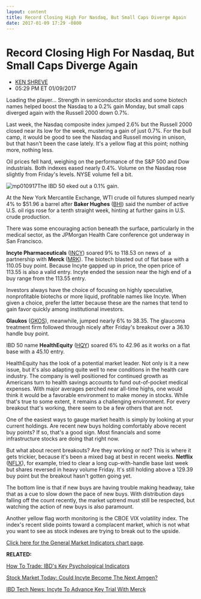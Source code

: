 ```yaml
---
layout: content
title: Record Closing High For Nasdaq, But Small Caps Diverge Again
date: 2017-01-09 17:29 -0800
---
```



Record Closing High For Nasdaq, But Small Caps Diverge Again
=============================================================




* [KEN SHREVE](https://www.investors.com/author/shrevek/ "Posts by KEN SHREVE")
* 05:29 PM ET 01/09/2017




Loading the player...
Strength in semiconductor stocks and some biotech names helped boost the Nasdaq to a 0.2% gain Monday, but small caps diverged again with the Russell 2000 down 0.7%.


Last week, the Nasdaq composite index jumped 2.6% but the Russell 2000 closed near its low for the week, mustering a gain of just 0.7%. For the bull camp, it would be good to see the Nasdaq and Russell moving in unison, but that hasn't been the case lately. It's a yellow flag at this point; nothing more, nothing less.


Oil prices fell hard, weighing on the performance of the S&P 500 and Dow industrials. Both indexes eased nearly 0.4%. Volume on the Nasdaq rose slightly from Friday's levels. NYSE volume fell a bit.


![mp010917](https://www.investors.com/wp-content/uploads/2017/01/MP010917.png)The IBD 50 eked out a 0.1% gain.


At the New York Mercantile Exchange, WTI crude oil futures slumped nearly 4% to $51.96 a barrel after **Baker Hughes** ([BHI](https://research.investors.com/quote.aspx?symbol=BHI)) said the number of active U.S. oil rigs rose for a tenth straight week, hinting at further gains in U.S. crude production.


There was some encouraging action beneath the surface, particularly in the medical sector, as the JPMorgan Health Care conference got underway in San Francisco.


**Incyte Pharmaceuticals** ([INCY](https://research.investors.com/quote.aspx?symbol=INCY)) soared 9% to 118.53 on news of  a partnership with **Merck** ([MRK](https://research.investors.com/quote.aspx?symbol=MRK)). The biotech blasted out of flat base with a 110.05 buy point. Because Incyte gapped up in price, the open price of 113.55 is also a valid entry. Incyte ended the session near the high end of a buy range from the 113.55 entry.


Investors always have the choice of focusing on highly speculative, nonprofitable biotechs or more liquid, profitable names like Incyte. When given a choice, prefer the latter because these are the names that tend to gain favor quickly among institutional investors.


**Glaukos** ([GKOS](https://research.investors.com/quote.aspx?symbol=GKOS)), meanwhile, jumped nearly 6% to 38.35. The glaucoma treatment firm followed through nicely after Friday's breakout over a 36.10 handle buy point.


IBD 50 name **HealthEquity** ([HQY](https://research.investors.com/quote.aspx?symbol=HQY)) soared 6% to 42.96 as it works on a flat base with a 45.10 entry.


 HealthEquity has the look of a potential market leader. Not only is it a new issue, but it's also adapting quite well to new conditions in the health care industry. The company is well positioned for continued growth as Americans turn to health savings accounts to fund out-of-pocket medical expenses.
With major averages perched near all-time highs, one would think it would be a favorable environment to make money in stocks. While that's true to some extent, it remains a challenging environment. For every breakout that's working, there seem to be a few others that are not.


One of the easiest ways to gauge market health is simply by looking at your current holdings. Are recent new buys holding comfortably above recent buy points? If so, that's a good sign. Most financials and some infrastructure stocks are doing that right now.


But what about recent breakouts? Are they working or not? This is where it gets trickier, because it's been a mixed bag at best in recent weeks. **Netflix** ([NFLX](https://research.investors.com/quote.aspx?symbol=NFLX)), for example, tried to clear a long cup-with-handle base last week but shares reversed in heavy volume Friday. It's still holding above a 129.39 buy point but the breakout hasn't gotten going yet.


The bottom line is that if new buys are having trouble making headway, take that as a cue to slow down the pace of new buys. With distribution days falling off the count recently, the market uptrend must still be respected, but watching the action of new buys is also paramount.


Another yellow flag worth monitoring is the CBOE VIX volatility index. The index's recent slide points toward a complacent market, which is not what you want to see as stock indexes are trying to break out to the upside.


[Click here for the General Market Indicators chart page](https://www.investors.com/wp-content/uploads/2017/01/IBD0901152728GMI.pdf).


**RELATED:**


[How To Trade: IBD's Key Psychological Indicators](http://research.investors.com/psychological-market-indicators/)


[Stock Market Today: Could Incyte Become The Next Amgen?](https://www.investors.com/market-trend/stock-market-today/stocks-still-mixed-medicals-lead-upside-is-incyte-the-next-amgen/)


[IBD Tech News: Incyte To Advance Key Trial With Merck](https://www.investors.com/news/technology/incyte-stock-breaks-out-it-and-partner-merck-will-advance-key-trial/)




